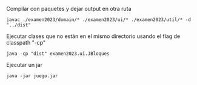 Compilar con paquetes y dejar output en otra ruta
```
javac ./examen2023/domain/* ./examen2023/ui/* ./examen2023/util/* -d "../dist"
```

Ejecutar clases que no están en el mismo directorio usando el flag de classpath "-cp"
```
java -cp "dist" examen2023.ui.JBloques
```

Ejecutar un jar
```
java -jar juego.jar
```

